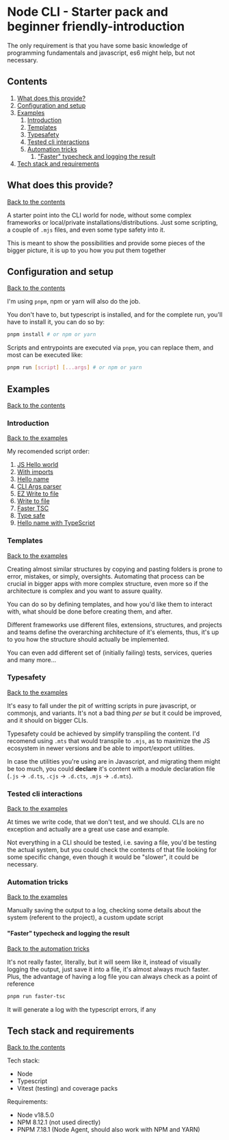 # Node CLI - Starter pack and beginner friendly-introduction

The only requirement is that you have some basic knowledge of programming fundamentals and javascript, es6 might help, but not necessary.

## Contents

1. [What does this provide?](#what-does-this-provide)
1. [Configuration and setup](#configuration-and-setup)
1. [Examples](#examples)
   1. [Introduction](#introduction)
   1. [Templates](#templates)
   1. [Typesafety](#typesafety)
   1. [Tested cli interactions](#tested-cli-interactions)
   1. [Automation tricks](#automation-tricks)
      1. ["Faster" typecheck and logging the result](#faster-typecheck-and-logging-the-result)
1. [Tech stack and requirements](#tech-stack-and-requirements)

## What does this provide?

[Back to the contents](#contents)

A starter point into the CLI world for node, without some complex frameworks or local/private installations/distributions.
Just some scripting, a couple of `.mjs` files, and even some type safety into it.

This is meant to show the possibilities and provide some pieces of the bigger picture, it is up to you how you put them together

## Configuration and setup

[Back to the contents](#contents)

I'm using `pnpm`, npm or yarn will also do the job.

You don't have to, but typescript is installed, and for the complete run, you'll have to install it, you can do so by:

```bash
pnpm install # or npm or yarn
```

Scripts and entrypoints are executed via `pnpm`, you can replace them, and most can be executed like:

```bash
pnpm run [script] [...args] # or npm or yarn
```

## Examples

[Back to the contents](#contents)

### Introduction

[Back to the examples](#examples)

My recomended script order:

1. [JS Hello world](./scripts/js-hello-world.js)
1. [With imports](./scripts/with-imports.mjs)
1. [Hello name](./scripts/hello-name.mjs)
1. [CLI Args parser](./scripts/args-parser.mjs)
1. [EZ Write to file](./scripts/ez-write-to-file.mjs)
1. [Write to file](./scripts/write-to-file.mjs)
1. [Faster TSC](./scripts/faster-tsc.sh)
1. [Type safe](./scripts/type-safe.mts)
1. [Hello name with TypeScript](./scripts/hello-name.mts)

### Templates

[Back to the examples](#examples)

Creating almost similar structures by copying and pasting folders is prone to error, mistakes, or simply, oversights.
Automating that process can be crucial in bigger apps with more complex structure, even more so if the architecture is complex and you want to assure quality.

You can do so by defining templates, and how you'd like them to interact with, what should be done before creating them, and after.

Different frameworks use different files, extensions, structures, and projects and teams define the overarching architecture of it's elements, thus, it's up to you how the structure should actually be implemented.

You can even add different set of (initially failing) tests, services, queries and many more...

### Typesafety

[Back to the examples](#examples)

It's easy to fall under the pit of writting scripts in pure javascript, or commonjs, and variants. It's not a bad thing _per se_ but it could be improved, and it should on bigger CLIs.

Typesafety could be achieved by simplify transpiling the content. I'd recomend using `.mts` that would transpile to `.mjs`, as to maximize the JS ecosystem in newer versions and be able to import/export utilities.

In case the utilities you're using are in Javascript, and migrating them might be too much, you could **declare** it's content with a module declaration file (`.js` -> `.d.ts`, `.cjs` -> `.d.cts`, `.mjs` -> `.d.mts`).

### Tested cli interactions

[Back to the examples](#examples)

At times we write code, that we don't test, and we should. CLIs are no exception and actually are a great use case and example.

Not everything in a CLI should be tested, i.e. saving a file, you'd be testing the actual system, but you could check the contents of that file looking for some specific change, even though it would be "slower", it could be necessary.

### Automation tricks

[Back to the examples](#examples)

Manually saving the output to a log, checking some details about the system (referent to the project), a custom update script

#### "Faster" typecheck and logging the result

[Back to the automation tricks](#automation-tricks)

It's not really faster, literally, but it will seem like it, instead of visually logging the output, just save it into a file, it's almost always much faster.
Plus, the advantage of having a log file you can always check as a point of reference

```bash
pnpm run faster-tsc
```

It will generate a log with the typescript errors, if any

## Tech stack and requirements

[Back to the contents](#contents)

Tech stack:

- Node
- Typescript
- Vitest (testing) and coverage packs

Requirements:

- Node v18.5.0
- NPM 8.12.1 (not used directly)
- PNPM 7.18.1 (Node Agent, should also work with NPM and YARN)
